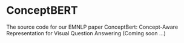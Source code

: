 # ConceptBERT

The source code for our EMNLP paper ConceptBert: Concept-Aware Representation for Visual Question Answering (Coming soon ...)
